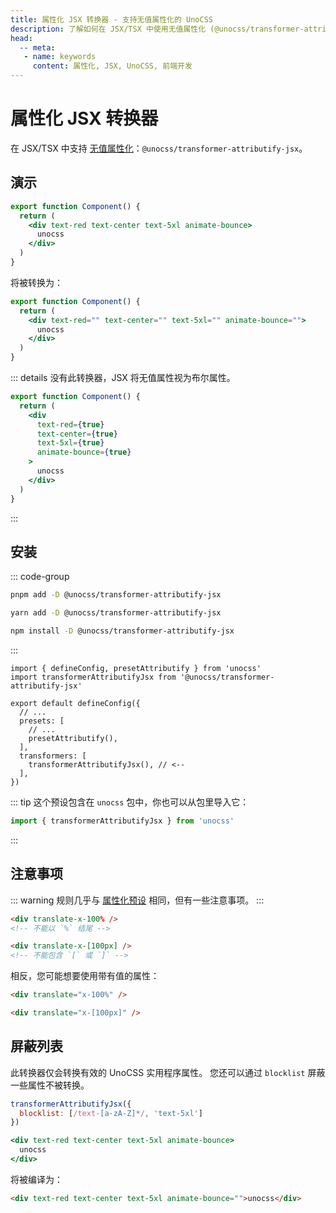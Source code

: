 ```yaml
---
title: 属性化 JSX 转换器 - 支持无值属性化的 UnoCSS
description: 了解如何在 JSX/TSX 中使用无值属性化 (@unocss/transformer-attributify-jsx)，提升你的开发效率
head:
  -- meta:
   - name: keywords
     content: 属性化, JSX, UnoCSS, 前端开发
---
```


# 属性化 JSX 转换器

在 JSX/TSX 中支持 [无值属性化](/presets/attributify#valueless-attributify)：`@unocss/transformer-attributify-jsx`。

## 演示

<!-- @unocss-ignore -->

```jsx
export function Component() {
  return (
    <div text-red text-center text-5xl animate-bounce>
      unocss
    </div>
  )
}
```

将被转换为：

```jsx
export function Component() {
  return (
    <div text-red="" text-center="" text-5xl="" animate-bounce="">
      unocss
    </div>
  )
}
```

::: details 没有此转换器，JSX 将无值属性视为布尔属性。

```jsx
export function Component() {
  return (
    <div
      text-red={true}
      text-center={true}
      text-5xl={true}
      animate-bounce={true}
    >
      unocss
    </div>
  )
}
```

:::

## 安装

::: code-group

```bash [pnpm]
pnpm add -D @unocss/transformer-attributify-jsx
```

```bash [yarn]
yarn add -D @unocss/transformer-attributify-jsx
```

```bash [npm]
npm install -D @unocss/transformer-attributify-jsx
```

:::

```ts{11} [uno.config.ts]
import { defineConfig, presetAttributify } from 'unocss'
import transformerAttributifyJsx from '@unocss/transformer-attributify-jsx'

export default defineConfig({
  // ...
  presets: [
    // ...
    presetAttributify(),
  ],
  transformers: [
    transformerAttributifyJsx(), // <--
  ],
})
```

::: tip
这个预设包含在 `unocss` 包中，你也可以从包里导入它：

```ts
import { transformerAttributifyJsx } from 'unocss'
```

:::

## 注意事项

::: warning
规则几乎与 [属性化预设](/presets/attributify) 相同，但有一些注意事项。
:::

```html
<div translate-x-100% />
<!-- 不能以 `%` 结尾 -->

<div translate-x-[100px] />
<!-- 不能包含 `[` 或 `]` -->
```

相反，您可能想要使用带有值的属性：

```html
<div translate="x-100%" />

<div translate="x-[100px]" />
```

## 屏蔽列表

此转换器仅会转换有效的 UnoCSS 实用程序属性。
您还可以通过 `blocklist` 屏蔽一些属性不被转换。

```js
transformerAttributifyJsx({
  blocklist: [/text-[a-zA-Z]*/, 'text-5xl']
})
```

```jsx
<div text-red text-center text-5xl animate-bounce>
  unocss
</div>
```

将被编译为：

```html
<div text-red text-center text-5xl animate-bounce="">unocss</div>
```

